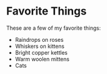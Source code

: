 # Favorite Things

These are a few of my favorite things:

- Raindrops on roses
- Whiskers on kittens
- Bright copper kettles
- Warm woolen mittens
- Cats
